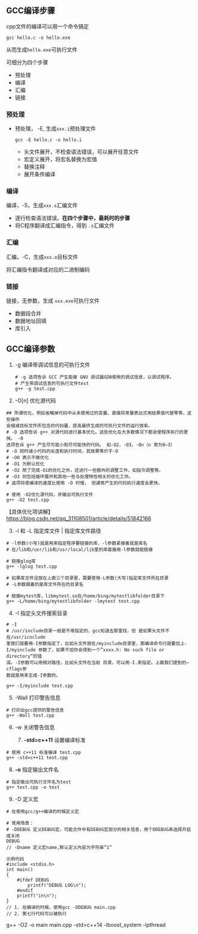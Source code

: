 ## GCC编译步骤

cpp文件的编译可以用一个命令搞定

```shell
gcc hello.c -o hello.exe
```

从而生成`hello.exe`可执行文件

可细分为四个步骤

- 预处理
- 编译
- 汇编
- 链接

### 预处理

- 预处理， -E, 生成`xxx.i`预处理文件

  ```shell
  gcc -E hello.c -o hello.i
  ```

  - 头文件展开，不检查语法错误，可以展开任意文件
  - 宏定义展开，将宏名替换为宏值
  - 替换注释
  - 展开条件编译

### 编译

编译，-S，生成`xxx.s`汇编文件

- 逐行检查语法错误。**在四个步骤中，最耗时的步骤**
- 将C程序翻译成汇编指令，得到 `.s`汇编文件

### 汇编

汇编，-C，生成`xxx.o`目标文件

将汇编指令翻译成对应的二进制编码

### 链接

链接，无参数，生成 `xxx.exe`可执行文件

- 数据段合并
- 数据地址回填
- 库引入



## GCC编译参数



1. -g 编译带调试信息的可执行文件

   ```
   # -g 选项告诉 GCC 产生能被 GNU 调试器GDB使用的调试信息，以调试程序。
   # 产生带调试信息的可执行文件test
   g++ -g test.cpp
   ```

2. -O[n] 优化源代码

```
## 所谓优化，例如省略掉代码中从未使用过的变量、直接将常量表达式用结果值代替等等，这些操作
会缩减目标文件所包含的代码量，提高最终生成的可执行文件的运行效率。
# -O 选项告诉 g++ 对源代码进行基本优化。这些优化在大多数情况下都会使程序执行的更快。 -O
选项告诉 g++ 产生尽可能小和尽可能快的代码。 如-O2，-O3，-On（n 常为0–3）
# -O 同时减小代码的长度和执行时间，其效果等价于-O
# -O0 表示不做优化
# -O1 为默认优化
# -O2 除了完成-O1的优化之外，还进行一些额外的调整工作，如指令调整等。
# -O3 则包括循环展开和其他一些与处理特性相关的优化工作。
# 选项将使编译的速度比使用 -O 时慢， 但通常产生的代码执行速度会更快。

# 使用 -O2优化源代码，并输出可执行文件
g++ -O2 test.cpp
```

【具体优化项讲解】https://blog.csdn.net/qq_31108501/article/details/51842166

3. -l 和 -L 指定库文件 | 指定库文件路径

```
# -l参数(小写)就是用来指定程序要链接的库，-l参数紧接着就是库名
# 在/lib和/usr/lib和/usr/local/lib里的库直接用-l参数就能链接

# 链接glog库
g++ -lglog test.cpp

# 如果库文件没放在上面三个目录里，需要使用-L参数(大写)指定库文件所在目录
# -L参数跟着的是库文件所在的目录名

# 链接mytest库，libmytest.so在/home/bing/mytestlibfolder目录下
g++ -L/home/bing/mytestlibfolder -lmytest test.cpp
```

4. -I 指定头文件搜索目录

```
# -I
# /usr/include目录一般是不用指定的，gcc知道去那里找，但 是如果头文件不在/usr/icnclude
里我们就要用-I参数指定了，比如头文件放在/myinclude目录里，那编译命令行就要加上-I/myinclude 参数了，如果不加你会得到一个”xxxx.h: No such file or directory”的错
误。-I参数可以用相对路径，比如头文件在当前 目录，可以用-I.来指定。上面我们提到的–cflags参
数就是用来生成-I参数的。

g++ -I/myinclude test.cpp
```

5. -Wall 打印警告信息

```
# 打印出gcc提供的警告信息
g++ -Wall test.cpp
```

6. -w 关闭警告信息

 	7. **-std=c++11** 设置编译标准

```
# 使用 c++11 标准编译 test.cpp
g++ -std=c++11 test.cpp
```

8. **-o** 指定输出文件名

```
# 指定输出可执行文件名为test
g++ test.cpp -o test
```

9. -D 定义宏

```
# 在使用gcc/g++编译的时候定义宏

# 常用场景：
# -DDEBUG 定义DEBUG宏，可能文件中有DEBUG宏部分的相关信息，用个DDEBUG来选择开启或关闭
DEBUG
// -Dname 定义宏name,默认定义内容为字符串“1”

示例代码
#include <stdio.h>
int main()
{
	#ifdef DEBUG
    	printf("DEBUG LOG\n");
    #endif
	printf("in\n");
}
// 1. 在编译的时候，使用gcc -DDEBUG main.cpp
// 2. 第七行代码可以被执行

```



g++ -O2 -o main main.cpp -std=c++14 -lboost_system -lpthread